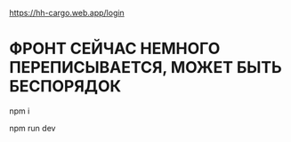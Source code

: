 https://hh-cargo.web.app/login
# ФРОНТ СЕЙЧАС НЕМНОГО ПЕРЕПИСЫВАЕТСЯ, МОЖЕТ БЫТЬ БЕСПОРЯДОК

npm i

npm run dev
